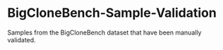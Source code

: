 # BigCloneBench-Sample-Validation
Samples from the BigCloneBench dataset that have been manually validated.
